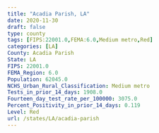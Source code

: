 ```yaml
---
title: "Acadia Parish, LA"
date: 2020-11-30
draft: false
type: county
tags: [FIPS:22001.0,FEMA:6.0,Medium metro,Red]
categories: [LA]
County: Acadia Parish
State: LA
FIPS: 22001.0
FEMA_Region: 6.0
Population: 62045.0
NCHS_Urban_Rural_Classification: Medium metro
Tests_in_prior_14_days: 1908.0
Fourteen_day_test_rate_per_100000: 3075.0
Percent_Positivity_in_prior_14_days: 0.119
Level: Red
url: /states/LA/acadia-parish
---
```



